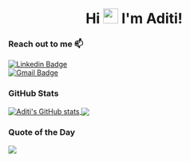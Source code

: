 <!--  HeadLine -->
<h1 align="center">Hi <img src="https://raw.githubusercontent.com/iampavangandhi/iampavangandhi/master/gifs/Hi.gif" width="30px"> I'm Aditi!</h1>
<!--  HeadLine Ends -->

### Reach out to me 📫
  [![Linkedin Badge](https://img.shields.io/badge/-AditiJoshi-blue?style=flat-square&logo=Linkedin&logoColor=white&link=https://www.linkedin.com/in/jayraj-roshan/)](https://www.linkedin.com/in/aadiiitiii/) <br>
  [![Gmail Badge](https://img.shields.io/badge/-aditisjoshi14@gmail.com-d14836?style=flat-square&logo=Gmail&logoColor=white&link=mailto:aditisjoshi14@gmail.com)](mailto:aditisjoshi14@gmail.com)


### GitHub Stats
<a href="https://github.com/anuraghazra/github-readme-stats">
  <img align="center" src="https://github-readme-stats.anuraghazra1.vercel.app/api?username=aadiiitiii&show_icons=true&include_all_commits=true&theme=prussian" alt="Aditi's GitHub stats" />
</a>

<a href="https://github.com/anuraghazra/github-readme-stats">
  <img align="center" src="https://github-readme-stats.vercel.app/api/top-langs/?username=aadiiitiii&layout=compact&theme=prussian" />
</a>

### Quote of the Day

<a href="https://github.com/piyushsuthar/github-readme-quotes">
  <img align="center" src="https://quotes-github-readme.vercel.app/api?type=horizontal" />
</a>
